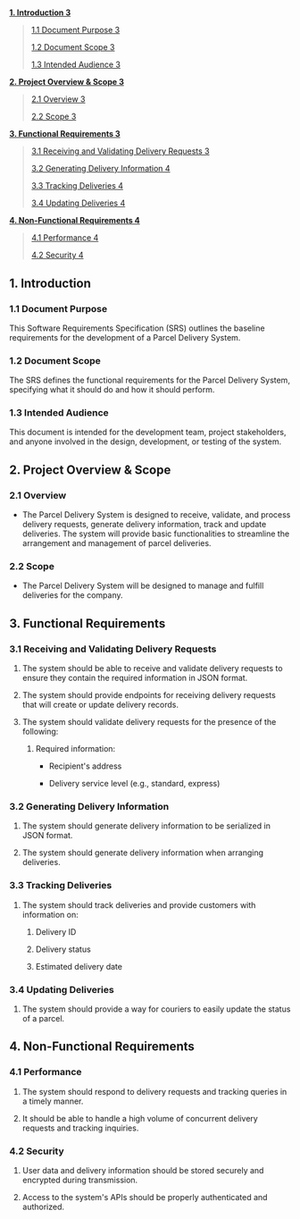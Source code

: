 # 

[**1. Introduction 3**](#introduction)

> [1.1 Document Purpose 3](#document-purpose)
>
> [1.2 Document Scope 3](#document-scope)
>
> [1.3 Intended Audience 3](#intended-audience)

[**2. Project Overview & Scope 3**](#project-overview-scope)

> [2.1 Overview 3](#overview)
>
> [2.2 Scope 3](#scope)

[**3. Functional Requirements 3**](#functional-requirements)

> [3.1 Receiving and Validating Delivery Requests
> 3](#receiving-and-validating-delivery-requests)
>
> [3.2 Generating Delivery Information
> 4](#generating-delivery-information)
>
> [3.3 Tracking Deliveries 4](#tracking-deliveries)
>
> [3.4 Updating Deliveries 4](#updating-deliveries)

[**4. Non-Functional Requirements 4**](#non-functional-requirements)

> [4.1 Performance 4](#performance)
>
> [4.2 Security 4](#security)

## **1. Introduction**

### **1.1 Document Purpose**

This Software Requirements Specification (SRS) outlines the baseline
requirements for the development of a Parcel Delivery System.

### **1.2 Document Scope**

The SRS defines the functional requirements for the Parcel Delivery
System, specifying what it should do and how it should perform.

### **1.3 Intended Audience**

This document is intended for the development team, project
stakeholders, and anyone involved in the design, development, or testing
of the system.

## **2. Project Overview & Scope**

### **2.1 Overview**

-   The Parcel Delivery System is designed to receive, validate, and
    process delivery requests, generate delivery information, track and
    update deliveries. The system will provide basic functionalities to
    streamline the arrangement and management of parcel deliveries.

### **2.2 Scope**

-   The Parcel Delivery System will be designed to manage and fulfill
    deliveries for the company.

## **3. Functional Requirements**

### **3.1 Receiving and Validating Delivery Requests**

1.  The system should be able to receive and validate delivery requests
    to ensure they contain the required information in JSON format.

2.  The system should provide endpoints for receiving delivery requests
    that will create or update delivery records.

3.  The system should validate delivery requests for the presence of the
    following:

    1.  Required information:

        -   Recipient's address

        -   Delivery service level (e.g., standard, express)

### **3.2 Generating Delivery Information**

1.  The system should generate delivery information to be serialized in
    JSON format.

2.  The system should generate delivery information when arranging
    deliveries.

### **3.3 Tracking Deliveries**

1.  The system should track deliveries and provide customers with
    information on:

    1.  Delivery ID

    2.  Delivery status

    3.  Estimated delivery date

### **3.4 Updating Deliveries**

1.  The system should provide a way for couriers to easily update the
    status of a parcel.

## **4. Non-Functional Requirements**

### **4.1 Performance**

1.  The system should respond to delivery requests and tracking queries
    in a timely manner.

2.  It should be able to handle a high volume of concurrent delivery
    requests and tracking inquiries.

### **4.2 Security**

1.  User data and delivery information should be stored securely and
    encrypted during transmission.

2.  Access to the system's APIs should be properly authenticated and
    authorized.
